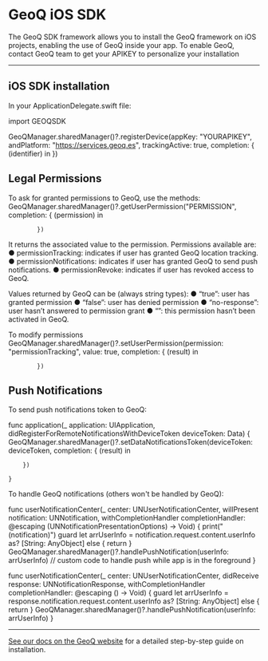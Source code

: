 # GeoQ iOS SDK

The GeoQ SDK framework allows you to install the GeoQ framework on iOS projects, enabling the use of GeoQ inside your app.
To enable GeoQ, contact GeoQ team to get your APIKEY to personalize your installation

---

## iOS SDK installation

In your ApplicationDelegate.swift file: 

import GEOQSDK

GeoQManager.sharedManager()?.registerDevice(appKey: "YOURAPIKEY", andPlatform: "https://services.geoq.es", trackingActive: true, completion: { (identifier) in
        })
        

## Legal Permissions

To ask for granted permissions to GeoQ, use the methods:
GeoQManager.sharedManager()?.getUserPermission("PERMISSION", completion: { (permission) in
                
            })
            
It returns the associated value to the permission. Permissions available are:
● permissionTracking: indicates if user has granted GeoQ location tracking.
● permissionNotifications: indicates if user has granted GeoQ to send push notifications.
● permissionRevoke: indicates if user has revoked access to GeoQ.

Values returned by GeoQ can be (always string types):
● “true”: user has granted permission
● “false”: user has denied permission
● “no-response”: user hasn’t answered to permission grant
● “”: this permission hasn’t been activated in GeoQ.

To modify permissions
GeoQManager.sharedManager()?.setUserPermission(permission: "permissionTracking", value: true, completion: { (result) in
                
            })
            
## Push Notifications

To send push notifications token to GeoQ:

func application(_ application: UIApplication, didRegisterForRemoteNotificationsWithDeviceToken deviceToken: Data) {
        GeoQManager.sharedManager()?.setDataNotificationsToken(deviceToken: deviceToken, completion: { (result) in
            
        })
        
    }
    
To handle GeoQ notifications (others won't be handled by GeoQ):

func userNotificationCenter(_ center: UNUserNotificationCenter, willPresent notification: UNNotification, withCompletionHandler completionHandler: @escaping (UNNotificationPresentationOptions) -> Void) {
        print("\(notification)")
        guard let arrUserInfo = notification.request.content.userInfo as? [String: AnyObject] else { return }
        GeoQManager.sharedManager()?.handlePushNotification(userInfo: arrUserInfo)
        // custom code to handle push while app is in the foreground
    }
    
func userNotificationCenter(_ center: UNUserNotificationCenter, didReceive response: UNNotificationResponse, withCompletionHandler completionHandler: @escaping () -> Void) {
        guard let arrUserInfo = response.notification.request.content.userInfo as? [String: AnyObject] else { return }
        GeoQManager.sharedManager()?.handlePushNotification(userInfo: arrUserInfo)
    }

---

[See our docs on the GeoQ website](http://services.geoq.es/content/documentation/geoq/api-es/download.html) for a detailed step-by-step guide on installation.
